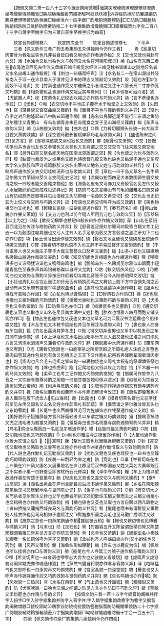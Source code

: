 <!-- { "loadSidebar": true } -->
　　【按佩文韵二萧一百八十三字今据音韵阐微増骚獟宎暸嶛防缭璙嫽蟟熮潦防蟂嘄鷔鄡墽顤雕敦□朓覜駣蓨龆岧芀嬥捎玿呺祅訞枖褾洮婬榣防襓防防簥跷蹻防藨猋蔈慓嘌镖防防僬蟭□缲嶕潐六十四字据广韵増箾憢飉髎防□□防防□鲷趒鮡防踃柖防防□烑挢防瞟犥防撨二十七字据集韵増慅髐顟□□鍣楆鎐爂九字合二百八十三字自萧字至鮡字旧为三萧自宵字至樵字旧为四宵】







　　钦定音韵述微卷六
　　钦定四库全书
　　钦定音韵述微卷七
　　下平声
　　三肴【佩文韵作三肴广韵五肴集韵五爻俱独用今仍作三肴】
　　肴【奚巢切肉带骨为肴爼豆实也凡非谷食皆曰肴又啖也亦作肴通作殽】爻【交也又效也易卦有六爻】淆【水浊也又乱也杂也义与殽同又水名在河南阳城县】崤【山名有东西二肴在农渑池县西见左传注又盘崤石崤千崤见水经注三崤见魏书皆崤山之随地异名者又水名出崤山通作殽肴】倄【刺也一曰痛而呼声】洨【水名有二一在常山源出井陉东南入于泜一在沛县南入于淮并见汉书地理志又皆敲切又效韵】姣【婬也左弃位而姣不可谓贞】筊【竹索也通作茭又尔雅箫之小者谓之筊注十六管长尺二寸亦作笅又巧韵】殽【相杂错也乱也通作淆又俎豆实与肴同】□【黄茅也根可治消渴】猇【虎欲齧人声】绞【苍黄色礼记绞衣以裼之亦作防与巧韵义异】誵【言不恭谨也亦作訤】□【恡也】○坳【衣交切地不平也庄子覆杯水于坳堂之上又效韵】防【头凹也】窅【深目貌又窅窊曲貌又篠韵】眑【面目不平也与篠韵宥韵义并异】凹【窊也凸字之对凡物隆起曰凸中防曰凹通作坳】鴢【鸟名似鳬脚近尾不能行江东谓之鱼防见尔雅注又青要山　有鸟名鴢青身朱目赤尾食之宜子见山海经又篠韵】軪【车声与效韵义异】岰【山曲貌又效韵】柪【曲木也】○顟【力肴切顤顟头长貌一曰大首深目貌又萧韵效韵】窌【深空貌马融长笛赋庨窌巧老与效韵义异】【盛也陈宋之间曰见方言】寥【窐寥深逺貌又廓也寂也又萧韵】髎【髋骨也又萧韵】○交【皆敲切俱也共也合也友也又参错也又衣领也方言衿谓之交又交交鸟飞往来貌又南交地名】郊【邑外曰郊又祭名祀天地在国南北郊故谓之郊】教【令也使之为也与效韵义异】胶【黏膏也煮皮为之或用角又固也诗徳音孔胶又欺也戾也又黏泥不通也又东胶太学名又胶胶和声诗鸡鸣胶胶又水名出莱州又地名又姓与巧韵效韵义并异】咬【咬咬鸟声通作胶又衣交切哇咬滛声也与泶韵义异】茭【草也一曰干刍又草名一名牛蕲见尔雅又竹苇絙曰茭义与筊同见史记注】蛟【龙属似蛇而四足大者数围卵生眉交故谓之蛟一曰蛟者能交首尾束物也】鲛【海鱼名皮有文可饰刀又舟鲛官名见左传又鲛人水居能织绡泣则成珠见述异记】防【防防鸟名又蔓聨山有鸟毛如雌雉名曰防又钟山有防如鸱赤足直喙并见山海经又头防即鴢一名鱼防又希交切】佼【交也友也史记宜为上佼义与交同与巧韵义异】詨【夸语也又希交切叫呼为詨又效韵】摎【束也物相交也又扰也】轇【轇轕长逺貌一曰杂乱貌通作胶】芁【秦芁药名】嵺【嵺山耸貌亦作嶚又萧韵】铰【交刃刀也利以剪今缝人所用剪刀也与效韵义异】防【乐器埙以土为之】○敲【欺交切横撃也杖短曰敲长曰扑亦作搞又效韵】鄗【山名在荥阳县西北见左传注与皓韵药韵义并异】骹【胫骨近足细处尔雅马四骹皆白驓又考工记去一以为骹围注喻其细也又弓人注齐人名手足掔为骹又方言骹谓之銎注矛刃下口也亦作□跤】墝【瘠土也薄田通作硗又效韵】硗【礊石又地坚硬也又硗硗髙出貌通作墝磝又效韵】○聱【莪肴切不聴也语不入也又辞不平易曰聱牙又豪韵效韵】謷【不肖语訾人也又大貌庄子謷乎大哉又謷謷众口愁声又豪韵】磝【山多小石也又碻磝地名磝磝山貌通作嶅硗又豪韵】○嘲【知交切谑也言相调也亦作謿通作啁】啁【嘐啁语多也又诙啁犹诙谐也又啁啁鸟鸣也】鸼【鹘鸼鸟名一名鶌鸠见尔雅似山鹊而小短尾青黑色至春多声其鸣钩辀格磔以自呼又尤韵】○防【敕交切热风也】○桡【乃教切曲也又效韵与萧韵义异按旧作尼肴切与南北音皆不合今从陆徳明释文改切】铙【小钲也周礼以金铙止鼓注如铃无舌有柄执而鸣之又舞铙上圆下方中含铜丸谓之舌鼔动有声又乐府有铙歌军中鼓吹曲也】譊【恚呼也又譊譊争声通作哓】呶【讙声也诗载号载呶亦作詉】怓【心乱也诗以谨惛怓】□【□砂药石亦作防□】挠【扰也屈也搔也又豪韵篠韵巧韵效韵】獿【獿獿犬骇吠也又篠韵巧韵与豪韵义异】防【犬多毛也又冬韵豪韵】防【□防黄鸟也亦作□】繷【纷繷盛多也又董韵】○包【逋交切裹也又容也又取也又山名在吴县南太湖中又姓】胞【胎衣也博雅人四月而胞又铺交切亦作□】苞【物丛生也通作包又茂也又本也又草名可为□履汉书注苞藨也今用作席又姓】枹【木丛生也又木枝节盘结也并见尔雅注与虞韵义异】勹【裹也象人曲身有所包裹】笣【竹名出荔浦其笋冬生】○抛【铺交切弃也掷也又军中以机发石之车曰抛车通作摽】泡【水上浮沤也又水名出山阳平乐东北入泗又盛也江淮之间曰泡见方言又泡泡水濆涌声又蒲肴切与效韵义异】脬【膀胱腹中水府通作胞】防【覆车网也又宥韵】○庖【蒲肴切食厨也一曰庖宰杀之所厨烹餁之所周礼庖人注庖之言苞也裹肉曰苞苴通作包易包有鱼又包牺氏之王天下又作胞礼记祭有畀煇胞翟阍者谓肉吏也】炮【炙肉也凡合毛去毛炙之皆曰炮一曰裹物烧也又周礼太祝有炮祭谓燔柴祭也亦作炰又效韵】咆【嘷也熊虎声】跑【足爬地也又俗以疾走为跑】铇【平木器一曰刷马具又效韵】鞄【柔草工也考工记作鲍又巧韵效韵觉韵】匏【瓠属可作笙竽为八音之一又饮器有匏尊诗酌之用匏一曰瓠甘匏苦匏可佩以渡水】瓟【似瓠可为饮器又瓟酱见宋武帝诗】飑【风声与觉韵义异】掊【引取也亦作捊通作抱又有韵与遇韵宥韵义并异】麅【兽名似麞有角如鹿而小亦作麃旧解误今改正】狍【兽名即饕餮也羊身人面目在腹下虎齿人见山海经】龅【齿露也】○茅【模肴切草名菅也又前芧犹前军见左传又国名又山名又姓亦作茆周礼有茆葅】罞【麋罟谓之罞尔雅注冒其头也又东韵宥韵】犛【长尾牛也出西南徼外毛可为旌旗饰亦作牦斄通作旄又支韵】媌【美好貌列子娥媌靡曼方言凡好而轻者关以东谓之媌又巧韵效韵】猫【狸属善捕防又虎之浅毛者为虦猫又萧韵】蝥【螌蝥毒虫也亦名斑猫与虞韵遇韵宥韵义并异】鶜【鸟名鸱也似鹰而白一名狂见尔雅通作茅】緢【丝旋曰緢又萧韵巧韵】○防【侧交切搔也掐也又巧韵效韵】【小网也尔雅注今之撩罟亦作樔】【大笙也通作巢尔雅大笙谓之巢】【耳鸣】摷【撃也又取也张衡赋摷鲲鲕又萧韵】○钞【差交切又取物也又略取也又誊写也又姓亦作抄或作摷通作勦惟取义与效韵同余异】防【代人説也通作勦礼记无勦説又效韵】訬【扰也又健也又疾也轻狡也一曰书也又篠韵巧韵啸韵效韵】防【疾貌一曰剽轻为害之鬼】防【竞走也】○巢【岑肴切鸟在木上曰巢在穴曰窠又国名又居巢地名在庐江郡见后汉书郡国志又姓又菜名大巢即豌豆之不实者小巢一曰野蚕豆即苏轼所云元修菜】樔【泽中守草楼】轈【车上为橹以望敌通作巢左传楚子登巢车】勦【轻疾也又劳也又差交切义与防同又篠韵】【嶚山髙貌】漅【湖名出黄金在庐州合肥县见后汉书通作巢又篠韵】鄛【乡名在南阳棘阳见后汉书又居鄛地名与巢同见史记】防【鱼子也与皓韵义异】○梢【师交切木之长而杀者见尔雅注又杪也又竿也舞者所执汉郊祀歌饰玉梢又撃而去之曰梢又梢梢小也又耜柄也亦作防又巧韵效韵】捎【拂也掠也又芟也又取也方言自闗以西凡取物之上者曰挢捎又蒲捎西域良马名与萧韵巧韵义并异】髾【髪尾也隋书有偏髾髻又垂髾妇人袿衣饰也见司马相如子虚赋注又飞髾旌旗所垂之羽毛也见马融广成颂注又效韵】旓【旌旗之斿也一曰燕尾旓通作梢雄赋被云梢】鞘【鞭也又鞍边带也见博雅与啸韵义异】弰【弓末也】防【衣衽也】筲【竹器容五升又陈留谓饭帚曰筲又陈楚宋魏谓箸筩曰筲并见方言亦作防又觉韵】莦【恶草也又萧韵】蛸【蟏蛸虫名小蜘蛛长脚者一名长踦俗呼为喜子又萧韵】娋【孟姊也齐人呼姊曰娋亦作又小娋偷也又药韵】颵【风声又萧韵】鮹【海鱼名形如鞭鞘】輎【兵车也以鹿皮为饰】绡【帆维也所以挂帆亦作□与萧韵义异】艄【船尾也今人呼篙工为艄子通作梢与篠韵义异】○嘐【希交切声也一曰夸语也嘐嘐志大言大也又骇貌又皆敲切】虓【虎鸣声又虎怒貌诗阚如虓虎亦作唬通作猇】烋【炰烋气健自矜貌亦作咻与宥韵义异】哮【咆哮猛气也又怒呼也一曰豕惊声又巧韵效韵】庨【宫室髙貌一曰深空貌】嗃【謈恚也又大呼声亦作謞誟通作詨又巧韵效韵与觉韵药韵义并异】髇【矢名鸣镝也亦作嚆】防【风吹貌一曰热风】涍【水名在南郡】窙【气上蒸也又开豁貌】髐【髑髅貎又萧韵】防【犬惊吠貌一曰狯也沅湘之间谓之防见方言亦作防□与巧韵义异】藃【草貌又禾伤肥也亦作穘与号韵义异】
　　【按佩文韵三肴一百十五字今据音韵阐微并捊字入掊字□字入钞字据集韵并防字入筲字并字入娋字据集韵改麃字为麅字又据音韵阐微増殽□猇绞窅眑凹鴢寥铰防硗桡挠獿防笣狍猫蝥防防颵鮹窙髐防二十七字据广韵増胶軪防鶜摷輎绡藃八字据集韵増誵□岰柪髎繷龅緢防艄十字合一百五十六字】
　　四豪【佩文韵作四豪广韵集韵六豪独用今仍作四豪】
